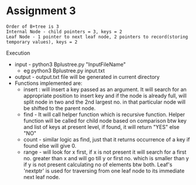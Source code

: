 # Assignment 3

    Order of B+tree is 3 
    Internal Node - child pointers = 3, keys = 2
    Leaf Node - 1 pointer to next leaf node, 2 pointers to record(storing temporary values), keys = 2
    
Execution
  - input - python3 Bplustree.py "InputFileName"
    - eg python3 Bplustree.py input.txt
  - output - output.txt file will be generated in current directory
  - Functions implemented are:
    - insert : will insert a key passed as an argument. It will search for an appropriate position to insert key and if the node is already full, will split node in two and the 2nd largest no. in that particular node will be shifted to the parent node.
    - find - It will call helper function which is recursive function. Helper function will be called for child node based on comparison btw key and list of keys at present level, if found, it will return "YES" else "NO"
    - count - similar logic as find, just that it returns occurrence of a key if found else will give 0.
    - range - will look for x first, if x is not present it will search for a first no. greater than x and will go till y or first no. which is smaller than y if y is not present calculating no of elements btw both. Leaf's 'nextptr' is used for traversing from one leaf node to its immediate next leaf node. 
